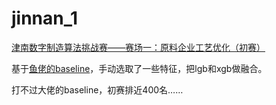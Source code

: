 # jinnan_1

[津南数字制造算法挑战赛——赛场一：原料企业工艺优化（初赛）](https://tianchi.aliyun.com/competition/entrance/231695/introduction?spm=5176.12281957.0.0.38b04c2ahhvxWr)

基于[鱼佬的baseline](https://tianchi.aliyun.com/forum/postDetail?postId=41837)，手动选取了一些特征，把lgb和xgb做融合。

打不过大佬的baseline，初赛排近400名……